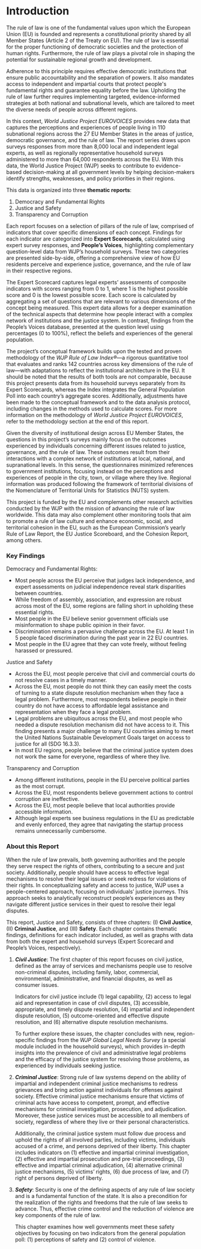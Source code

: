 # Introduction

The rule of law is one of the fundamental values upon which the European Union (EU) is founded and represents a constitutional priority shared by all Member States (Article 2 of the Treaty on EU). The rule of law is essential for the proper functioning of democratic societies and the protection of human rights. Furthermore, the rule of law plays a pivotal role in shaping the potential for sustainable regional growth and development.

Adherence to this principle requires effective democratic institutions that ensure public accountability and the separation of powers. It also mandates access to independent and impartial courts that protect people's fundamental rights and guarantee equality before the law. Upholding the rule of law further requires implementing targeted, evidence-informed strategies at both national and subnational levels, which are tailored to meet the diverse needs of people across different regions.

In this context, *World Justice Project EUROVOICES* provides new data that captures the perceptions and experiences of people living in 110 subnational regions across the 27 EU Member States in the areas of justice, democratic governance, and the rule of law. The report series draws upon surveys responses from more than 8,000 local and independent legal experts, as well as regionally representative household surveys administered to more than 64,000 respondents across the EU. With this data, the World Justice Project (WJP) seeks to contribute to evidence-based decision-making at all government levels by helping decision-makers identify strengths, weaknesses, and policy priorities in their regions.  

This data is organized into three **thematic reports**: 

1. Democracy and Fundamental Rights
2. Justice and Safety
3. Transparency and Corruption
  
Each report focuses on a selection of pillars of the rule of law, comprised of indicators that cover specific dimensions of each concept. Findings for each indicator are categorized into **Expert Scorecards**, calculated using expert survey responses, and **People’s Voices**, highlighting complementary question-level data from WJP’s household surveys. These two categories are presented side-by-side, offering a comprehensive view of how EU residents perceive and experience justice, governance, and the rule of law in their respective regions.  

The Expert Scorecard captures legal experts’ assessments of composite indicators with scores ranging from 0 to 1, where 1 is the highest possible score and 0 is the lowest possible score. Each score is calculated by aggregating a set of questions that are relevant to various dimensions of the concept being measured. This expert data allows for a deeper examination of the technical aspects that determine how people interact with a complex network of institutions and the justice system. In contrast, findings from the People’s Voices database, presented at the question level using percentages (0 to 100%), reflect the beliefs and experiences of the general population.  
  
The project’s conceptual framework builds upon the tested and proven methodology of the *WJP Rule of Law Index®*—a rigorous quantitative tool that evaluates and ranks 142 countries across key dimensions of the rule of law—with adaptations to reflect the institutional architecture in the EU. It should be noted that the results of both tools are not comparable, because this project presents data from its household surveys separately from its Expert Scorecards, whereas the Index integrates the General Population Poll into each country’s aggregate scores. Additionally, adjustments have been made to the conceptual framework and to the data analysis protocol, including changes in the methods used to calculate scores. For more information on the methodology of *World Justice Project EUROVOICES*, refer to the methodology section at the end of this report.

Given the diversity of institutional design across EU Member States, the questions in this project’s surveys mainly focus on the outcomes experienced by individuals concerning different issues related to justice, governance, and the rule of law. These outcomes result from their interactions with a complex network of institutions at local, national, and supranational levels. In this sense, the questionnaires minimized references to government institutions, focusing instead on the perceptions and experiences of people in the city, town, or village where they live. Regional information was produced following the framework of territorial divisions of the Nomenclature of Territorial Units for Statistics (NUTS) system.

This project is funded by the EU and complements other research activities conducted by the WJP with the mission of advancing the rule of law worldwide. This data may also complement other monitoring tools that aim to promote a rule of law culture and enhance economic, social, and territorial cohesion in the EU, such as the European Commission’s yearly Rule of Law Report, the EU Justice Scoreboard, and the Cohesion Report, among others.

### Key Findings

Democracy and Fundamental Rights:
- Most people across the EU perceive that judges lack independence, and expert assessments on judicial independence reveal stark disparities between countries.
- While freedom of assembly, association, and expression are robust across most of the EU, some regions are falling short in upholding these essential rights.
- Most people in the EU believe senior government officials use misinformation to shape public opinion in their favor.
- Discrimination remains a pervasive challenge across the EU. At least 1 in 5 people faced discrimination during the past year in 22 EU countries.
- Most people in the EU agree that they can vote freely, without feeling harassed or pressured.

Justice and Safety
- Across the EU, most people perceive that civil and commercial courts do not resolve cases in a timely manner.
- Across the EU, most people do not think they can easily meet the costs of turning to a state dispute resolution mechanism when they face a legal problem. Furthermore, most respondents believe people in their country do not have access to affordable legal assistance and representation when they face a legal problem.
- Legal problems are ubiquitous across the EU, and most people who needed a dispute resolution mechanism did not have access to it. This finding presents a major challenge to many EU countries aiming to meet the United Nations Sustainable Development Goals target on access to justice for all (SDG 16.3.3).
- In most EU regions, people believe that the criminal justice system does not work the same for everyone, regardless of where they live.

Transparency and Corruption
- Among different institutions, people in the EU perceive political parties as the most corrupt.
- Across the EU, most respondents believe government actions to control corruption are ineffective.
- Across the EU, most people believe that local authorities provide accessible information.
- Although legal experts see business regulations in the EU as predictable and evenly enforced, they agree that navigating the startup process remains unnecessarily cumbersome.

### About this Report

When the rule of law prevails, both governing authorities and the people they serve respect the rights of others, contributing to a secure and just society. Additionally, people should have access to effective legal mechanisms to resolve their legal issues or seek redress for violations of their rights.
In conceptualizing safety and access to justice, WJP uses a people-centered approach, focusing on individuals’ justice journeys. This approach seeks to analytically reconstruct people’s experiences as they navigate different justice services in their quest to resolve their legal disputes.    

This report, Justice and Safety, consists of three chapters: (I) **Civil Justice**, (II) **Criminal Justice**, and (III) **Safety**. Each chapter contains thematic findings, definitions for each indicator included, as well as graphs with data from both the expert and household surveys (Expert Scorecard and People’s Voices, respectively). 

1. **_Civil Justice_**: The first chapter of this report focuses on civil justice, defined as the array of services and mechanisms people use to resolve non-criminal disputes, including family, labor, commercial, environmental, administrative, and financial disputes, as well as consumer issues. 

    Indicators for civil justice include (1) legal capability, (2) access to legal aid and representation in case of civil disputes, (3) accessible, appropriate, and timely dispute resolution, (4) impartial and independent dispute resolution, (5) outcome-oriented and effective dispute resolution, and (6) alternative dispute resolution mechanisms. 

    To further explore these issues, the chapter concludes with new, region-specific findings from the *WJP Global Legal Needs Survey* (a special module included in the household surveys), which provides in-depth insights into the prevalence of civil and administrative legal problems and the efficacy of the justice system for resolving those problems, as experienced by individuals seeking justice.


2. **_Criminal Justice_**: Strong rule of law systems depend on the ability of impartial and independent criminal justice mechanisms to redress grievances and bring action against individuals for offenses against society. Effective criminal justice mechanisms ensure that victims of criminal acts have access to competent, prompt, and effective mechanisms for criminal investigation, prosecution, and adjudication. Moreover, these justice services must be accessible to all members of society, regardless of where they live or their personal characteristics. 

    Additionally, the criminal justice system must follow due process and uphold the rights of all involved parties, including victims, individuals accused of a crime, and persons deprived of their liberty. This chapter includes indicators on (1) effective and impartial criminal investigation, (2) effective and impartial prosecution and pre-trial proceedings, (3) effective and impartial criminal adjudication, (4) alternative criminal justice mechanisms, (5) victims’ rights, (6) due process of law, and (7) right of persons deprived of liberty.

3. **_Safety_**: Security is one of the defining aspects of any rule of law society and is a fundamental function of the state. It is also a precondition for the realization of the rights and freedoms that the rule of law seeks to advance. Thus, effective crime control and the reduction of violence are key components of the rule of law. 

    This chapter examines how well governments meet these safety objectives by focusing on two indicators from the general population poll: (1) perceptions of safety and (2) control of violence. 